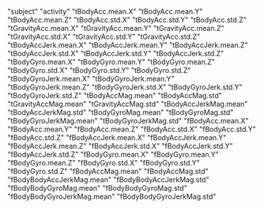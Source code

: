 "subject"
"activity"
"tBodyAcc.mean.X"
"tBodyAcc.mean.Y"
"tBodyAcc.mean.Z"
"tBodyAcc.std.X"
"tBodyAcc.std.Y"
"tBodyAcc.std.Z"
"tGravityAcc.mean.X"
"tGravityAcc.mean.Y"
"tGravityAcc.mean.Z"
"tGravityAcc.std.X"
"tGravityAcc.std.Y"
"tGravityAcc.std.Z"
"tBodyAccJerk.mean.X"
"tBodyAccJerk.mean.Y"
"tBodyAccJerk.mean.Z"
"tBodyAccJerk.std.X"
"tBodyAccJerk.std.Y"
"tBodyAccJerk.std.Z"
"tBodyGyro.mean.X"
"tBodyGyro.mean.Y"
"tBodyGyro.mean.Z"
"tBodyGyro.std.X"
"tBodyGyro.std.Y"
"tBodyGyro.std.Z"
"tBodyGyroJerk.mean.X"
"tBodyGyroJerk.mean.Y"
"tBodyGyroJerk.mean.Z"
"tBodyGyroJerk.std.X"
"tBodyGyroJerk.std.Y"
"tBodyGyroJerk.std.Z"
"tBodyAccMag.mean"
"tBodyAccMag.std"
"tGravityAccMag.mean"
"tGravityAccMag.std"
"tBodyAccJerkMag.mean"
"tBodyAccJerkMag.std"
"tBodyGyroMag.mean"
"tBodyGyroMag.std"
"tBodyGyroJerkMag.mean"
"tBodyGyroJerkMag.std"
"fBodyAcc.mean.X"
"fBodyAcc.mean.Y"
"fBodyAcc.mean.Z"
"fBodyAcc.std.X"
"fBodyAcc.std.Y"
"fBodyAcc.std.Z"
"fBodyAccJerk.mean.X"
"fBodyAccJerk.mean.Y"
"fBodyAccJerk.mean.Z"
"fBodyAccJerk.std.X"
"fBodyAccJerk.std.Y"
"fBodyAccJerk.std.Z"
"fBodyGyro.mean.X"
"fBodyGyro.mean.Y"
"fBodyGyro.mean.Z"
"fBodyGyro.std.X"
"fBodyGyro.std.Y"
"fBodyGyro.std.Z"
"fBodyAccMag.mean"
"fBodyAccMag.std"
"fBodyBodyAccJerkMag.mean"
"fBodyBodyAccJerkMag.std"
"fBodyBodyGyroMag.mean"
"fBodyBodyGyroMag.std"
"fBodyBodyGyroJerkMag.mean"
"fBodyBodyGyroJerkMag.std"